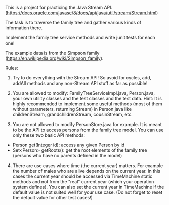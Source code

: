 This is a project for practicing the Java Stream API. (https://docs.oracle.com/javase/8/docs/api/java/util/stream/Stream.html)

The task is to traverse the family tree and gather various kinds of information there.

Implement the family tree service methods and write junit tests for each one!

The example data is from the Simpson family (https://en.wikipedia.org/wiki/Simpson_family).

Rules:
1. Try to do everything with the Stream API!
So avoid for cycles, add, addAll methods and any non-Stream API stuff as far as possible!

2. You are allowed to modify: FamilyTreeServiceImpl.java, Person.java, your own utility classes and the test classes and the test data.
Hint: It is highly recommended to implement some useful methods (most of them without parameters, returning Stream<Person>) in Person.java
like childrenStream, grandchildrenStream, cousinStream, etc.

3. You are not allowed to modify PersonStore.java for example.
It is meant to be the API to access persons from the family tree model.
You can use only these two basic API methods:
* Person get(Integer id): access any given Person by id
* Set&lt;Person&gt; getRoots(): get the root elements of the family tree (persons who have no parents defined in the model)

4. There are use cases where time (the current year) matters.
For example the number of males who are alive depends on the current year.
In this cases the current year should be accessed via TimeMachine static methods and not from the "real" current year (which your operation system defines).
You can also set the current year in TimeMachine if the default value is not suited well for your use case.
(Do not forget to reset the default value for other test cases!)


